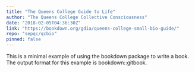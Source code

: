 ```yaml
---
title: "The Queens College Guide to Life"
author: "The Queens College Collective Consciousness"
date: "2018-02-05T04:36:30Z"
link: "https://bookdown.org/gdia/queens-college-small-bio-guide/"
repo: "sepqc/qcbio"
pinned: false
---
```


This is a minimal example of using the bookdown package to write a book. The output format for this example is bookdown::gitbook.
